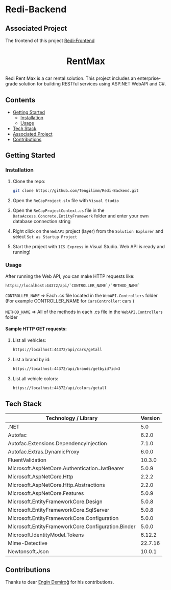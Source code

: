 # Redi-Backend

## Associated Project

The frontend of this project [Redi-Frontend](https://github.com/Tengilimm/Redi-Frontend)

# <p align="center">RentMax</p>

Redi Rent Max is a car rental solution. This project includes an enterprise-grade solution for building RESTful services using ASP.NET WebAPI and C#.

## Contents
- [Getting Started](#getting-started)
  * [Installation](#installation)
  * [Usage](#usage)
- [Tech Stack](#tech-stack)
- [Associated Project](#associated-project)
- [Contributions](#contributions)

## Getting Started

### Installation

1. Clone the repo:

   ```sh
   git clone https://github.com/Tengilimm/Redi-Backend.git
   ```
2. Open the `ReCapProject.sln` file with `Visual Studio`

3. Open the `ReCapProjectContext.cs` file in the `DataAccess.Concrete.EntityFramework` folder and enter your own database connection string 

4. Right click on the `WebAPI` project (layer) from the `Solution Explorer` and select `Set as Startup Project` 

5. Start the project with `IIS Express` in Visual Studio. Web API is ready and running!

### Usage
 
After running the Web API, you can make HTTP requests like:
   
   ```sh
   https://localhost:44372/api/`CONTROLLER_NAME`/`METHOD_NAME`
   ```
 
   `CONTROLLER_NAME` => Each .cs file located in the `WebAPI.Controllers` folder (For example CONTROLLER_NAME for `CarsController`: cars )
   <br><br>
   `METHOD_NAME` => All of the methods in each .cs file in the `WebAPI.Controllers` folder
 
#### Sample HTTP GET requests:

1. List all vehicles:
   ```sh
   https://localhost:44372/api/cars/getall
   ```
2. List a brand by id:
   ```sh
   https://localhost:44372/api/brands/getbyid?id=3
   ```
3. List all vehicle colors:
   ```sh
   https://localhost:44372/api/colors/getall
   ```

## Tech Stack
| Technology / Library | Version |
| ------------- | ------------- |
| .NET | 5.0 |
| Autofac | 6.2.0 |
| Autofac.Extensions.DependencyInjection | 7.1.0 |
| Autofac.Extras.DynamicProxy | 6.0.0 |
| FluentValidation | 10.3.0 |
| Microsoft.AspNetCore.Authentication.JwtBearer | 5.0.9 |
| Microsoft.AspNetCore.Http | 2.2.2 |
| Microsoft.AspNetCore.Http.Abstractions | 2.2.0 |
| Microsoft.AspNetCore.Features | 5.0.9 |
| Microsoft.EntityFrameworkCore.Design | 5.0.8 |
| Microsoft.EntityFrameworkCore.SqlServer | 5.0.8 |
| Microsoft.EntityFrameworkCore.Configuration | 5.0.0 |
| Microsoft.EntityFrameworkCore.Configuration.Binder | 5.0.0 |
| Microsoft.IdentityModel.Tokens | 6.12.2 |
| Mime-Detective | 22.7.16 |
| Newtonsoft.Json | 10.0.1 |


## Contributions

Thanks to dear [Engin Demiroğ](https://github.com/engindemirog) for his contributions.

